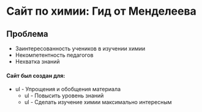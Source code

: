 # Сайт по химии: Гид от Менделеева

## Проблема
+  Заинтересованность учеников в изучении химии
 +  Некомпетентность педагогов 
  +  Нехватка знаний



#### Сайт был создан для:
+ ul - Упрощения и обобщения материала 
   + ul - Повысить уровень знаний
    + ul - Сделать изучение химии максимально интересным



